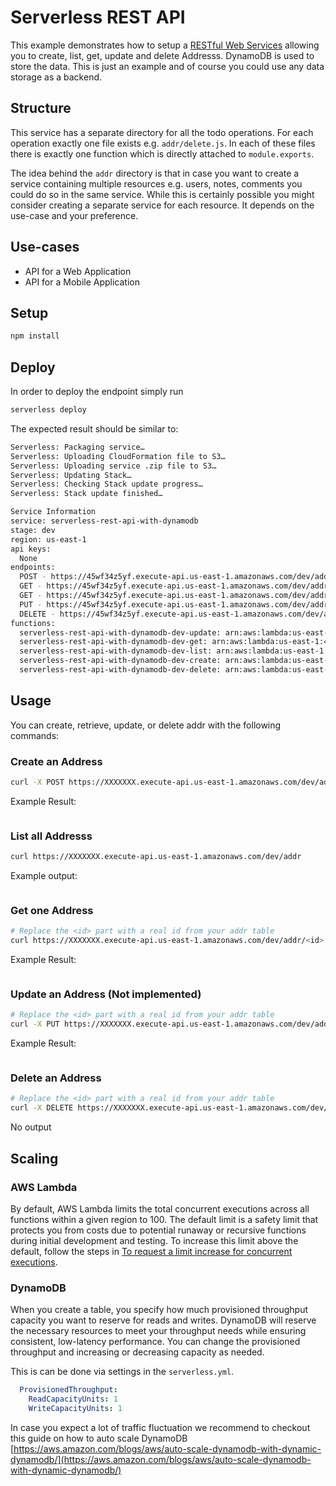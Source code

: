 <!--
title: AWS Serverless REST API example in NodeJS
description: This example demonstrates how to setup a RESTful Web Service allowing you to create, list, get, update and delete Addresss. DynamoDB is used to store the data. 
layout: Doc
-->
# Serverless REST API

This example demonstrates how to setup a [RESTful Web Services](https://en.wikipedia.org/wiki/Representational_state_transfer#Applied_to_web_services) allowing you to create, list, get, update and delete Addresss. DynamoDB is used to store the data. This is just an example and of course you could use any data storage as a backend.

## Structure

This service has a separate directory for all the todo operations. For each operation exactly one file exists e.g. `addr/delete.js`. In each of these files there is exactly one function which is directly attached to `module.exports`.

The idea behind the `addr` directory is that in case you want to create a service containing multiple resources e.g. users, notes, comments you could do so in the same service. While this is certainly possible you might consider creating a separate service for each resource. It depends on the use-case and your preference.

## Use-cases

- API for a Web Application
- API for a Mobile Application

## Setup

```bash
npm install
```

## Deploy

In order to deploy the endpoint simply run

```bash
serverless deploy
```

The expected result should be similar to:

```bash
Serverless: Packaging service…
Serverless: Uploading CloudFormation file to S3…
Serverless: Uploading service .zip file to S3…
Serverless: Updating Stack…
Serverless: Checking Stack update progress…
Serverless: Stack update finished…

Service Information
service: serverless-rest-api-with-dynamodb
stage: dev
region: us-east-1
api keys:
  None
endpoints:
  POST - https://45wf34z5yf.execute-api.us-east-1.amazonaws.com/dev/addr
  GET - https://45wf34z5yf.execute-api.us-east-1.amazonaws.com/dev/addr
  GET - https://45wf34z5yf.execute-api.us-east-1.amazonaws.com/dev/addr/{id}
  PUT - https://45wf34z5yf.execute-api.us-east-1.amazonaws.com/dev/addr/{id}
  DELETE - https://45wf34z5yf.execute-api.us-east-1.amazonaws.com/dev/addr/{id}
functions:
  serverless-rest-api-with-dynamodb-dev-update: arn:aws:lambda:us-east-1:488110005556:function:serverless-rest-api-with-dynamodb-dev-update
  serverless-rest-api-with-dynamodb-dev-get: arn:aws:lambda:us-east-1:488110005556:function:serverless-rest-api-with-dynamodb-dev-get
  serverless-rest-api-with-dynamodb-dev-list: arn:aws:lambda:us-east-1:488110005556:function:serverless-rest-api-with-dynamodb-dev-list
  serverless-rest-api-with-dynamodb-dev-create: arn:aws:lambda:us-east-1:488110005556:function:serverless-rest-api-with-dynamodb-dev-create
  serverless-rest-api-with-dynamodb-dev-delete: arn:aws:lambda:us-east-1:488110005556:function:serverless-rest-api-with-dynamodb-dev-delete
```

## Usage

You can create, retrieve, update, or delete addr with the following commands:

### Create an Address

```bash
curl -X POST https://XXXXXXX.execute-api.us-east-1.amazonaws.com/dev/addr --data '{ "address":{"street":"42908 Nashua St","city":"Ashburn","zip":"20147","lat":39.05121,"long":-77.5165309999}}'
```

Example Result:
```bash
```

### List all Addresss

```bash
curl https://XXXXXXX.execute-api.us-east-1.amazonaws.com/dev/addr
```

Example output:
```bash
```

### Get one Address

```bash
# Replace the <id> part with a real id from your addr table
curl https://XXXXXXX.execute-api.us-east-1.amazonaws.com/dev/addr/<id>
```

Example Result:
```bash
```

### Update an Address (Not implemented)

```bash
# Replace the <id> part with a real id from your addr table
curl -X PUT https://XXXXXXX.execute-api.us-east-1.amazonaws.com/dev/addr/<id> --data 
```

Example Result:
```bash
```

### Delete an Address

```bash
# Replace the <id> part with a real id from your addr table
curl -X DELETE https://XXXXXXX.execute-api.us-east-1.amazonaws.com/dev/addr/<id>
```

No output

## Scaling

### AWS Lambda

By default, AWS Lambda limits the total concurrent executions across all functions within a given region to 100. The default limit is a safety limit that protects you from costs due to potential runaway or recursive functions during initial development and testing. To increase this limit above the default, follow the steps in [To request a limit increase for concurrent executions](http://docs.aws.amazon.com/lambda/latest/dg/concurrent-executions.html#increase-concurrent-executions-limit).

### DynamoDB

When you create a table, you specify how much provisioned throughput capacity you want to reserve for reads and writes. DynamoDB will reserve the necessary resources to meet your throughput needs while ensuring consistent, low-latency performance. You can change the provisioned throughput and increasing or decreasing capacity as needed.

This is can be done via settings in the `serverless.yml`.

```yaml
  ProvisionedThroughput:
    ReadCapacityUnits: 1
    WriteCapacityUnits: 1
```

In case you expect a lot of traffic fluctuation we recommend to checkout this guide on how to auto scale DynamoDB [https://aws.amazon.com/blogs/aws/auto-scale-dynamodb-with-dynamic-dynamodb/](https://aws.amazon.com/blogs/aws/auto-scale-dynamodb-with-dynamic-dynamodb/)
